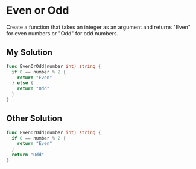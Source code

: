 # Even or Odd

Create a function that takes an integer as an argument and returns "Even" for even numbers or "Odd" for odd numbers.

## My Solution

```go
func EvenOrOdd(number int) string {
  if 0 == number % 2 {    
    return "Even"    
  } else {    
    return "Odd"    
  }    
}
```

## Other Solution

```go
func EvenOrOdd(number int) string {
  if 0 == number % 2 {    
    return "Even"    
  }     
  return "Odd"    
}
```